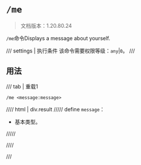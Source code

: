 # `/me`

> 文档版本：1.20.80.24

`/me`命令Displays a message about yourself.

/// settings | 执行条件
该命令需要权限等级：`any`|`0`。
///

## 用法

/// tab | 重载1
```mcfunction
/me <message:message>
```

//// html | div.result
///// define
`message`：<!-- md:samp message -->

- 基本类型。


/////

////

///
